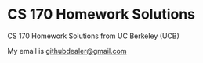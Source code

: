 # CS 170 Homework Solutions
CS 170 Homework Solutions from UC Berkeley (UCB)

My email is githubdealer@gmail.com
